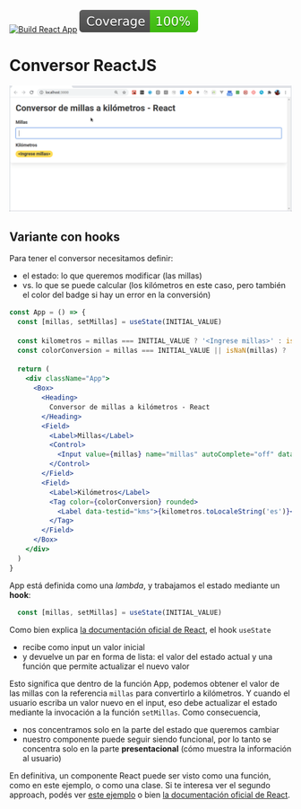 
[![Build React App](https://github.com/uqbar-project/eg-conversor-react/actions/workflows/build.yml/badge.svg)](https://github.com/uqbar-project/eg-conversor-react/actions/workflows/build.yml) ![coverage](./badges/coverage/coverage.svg)

# Conversor ReactJS

![video](video/demo2020.gif)

## Variante con hooks

Para tener el conversor necesitamos definir:

- el estado: lo que queremos modificar (las millas)
- vs. lo que se puede calcular (los kilómetros en este caso, pero también el color del badge si hay un error en la conversión)

```jsx
const App = () => {
  const [millas, setMillas] = useState(INITIAL_VALUE)

  const kilometros = millas === INITIAL_VALUE ? '<Ingrese millas>' : isNaN(millas) ? '<Ingrese un valor numérico>' : convertirMillasAKms(millas)
  const colorConversion = millas === INITIAL_VALUE || isNaN(millas) ? 'warning' : 'success'

  return (
    <div className="App">
      <Box>
        <Heading>
          Conversor de millas a kilómetros - React
        </Heading>
        <Field>
          <Label>Millas</Label>
          <Control>
            <Input value={millas} name="millas" autoComplete="off" data-testid="millas" onChange={(event) => setMillas(event.target.value)} />
          </Control>
        </Field>
        <Field>
          <Label>Kilómetros</Label>
          <Tag color={colorConversion} rounded>
            <Label data-testid="kms">{kilometros.toLocaleString('es')}</Label>
          </Tag>
        </Field>
      </Box>
    </div>
  )
}
```

App está definida como una _lambda_, y trabajamos el estado mediante un **hook**:

```js
  const [millas, setMillas] = useState(INITIAL_VALUE)
```

Como bien explica [la documentación oficial de React](https://es.reactjs.org/docs/hooks-overview.html), el hook `useState`

- recibe como input un valor inicial
- y devuelve un par en forma de lista: el valor del estado actual y una función que permite actualizar el nuevo valor

Esto significa que dentro de la función App, podemos obtener el valor de las millas con la referencia `millas` para convertirlo a kilómetros. Y cuando el usuario escriba un valor nuevo en el input, eso debe actualizar el estado mediante la invocación a la función `setMillas`. Como consecuencia,

- nos concentramos solo en la parte del estado que queremos cambiar
- nuestro componente puede seguir siendo funcional, por lo tanto se concentra solo en la parte **presentacional** (cómo muestra la información al usuario)

En definitiva, un componente React puede ser visto como una función, como en este ejemplo, o como una clase. Si te interesa ver el segundo approach, podés ver [este ejemplo](https://legacy.reactjs.org/docs/react-component.html) o bien [la documentación oficial de React](https://react.dev/reference/react/Component).
